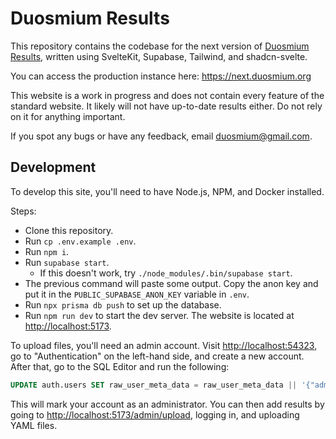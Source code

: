 # Duosmium Results

This repository contains the codebase for the next version of [Duosmium Results](https;//www.duosmium.org), written using SvelteKit, Supabase, Tailwind, and shadcn-svelte.

You can access the production instance here: <https://next.duosmium.org>

This website is a work in progress and does not contain every feature of the standard website.
It likely will not have up-to-date results either. Do not rely on it for anything important.

If you spot any bugs or have any feedback, email [duosmium@gmail.com](mailto:duosmium@gmail.com).

## Development

To develop this site, you'll need to have Node.js, NPM, and Docker installed.

Steps:

- Clone this repository.
- Run `cp .env.example .env`.
- Run `npm i`.
- Run `supabase start`.
  - If this doesn't work, try `./node_modules/.bin/supabase start`.
- The previous command will paste some output. Copy the anon key and put it in the `PUBLIC_SUPABASE_ANON_KEY` variable in `.env`.
- Run `npx prisma db push` to set up the database.
- Run `npm run dev` to start the dev server. The website is located at <http://localhost:5173>.

To upload files, you'll need an admin account. Visit <http://localhost:54323>, go to "Authentication" on the left-hand side,
and create a new account. After that, go to the SQL Editor and run the following:

```sql
UPDATE auth.users SET raw_user_meta_data = raw_user_meta_data || '{"admin": true}' WHERE email = 'me@duosmium.org';
```

This will mark your account as an administrator. You can then add results by going to <http://localhost:5173/admin/upload>, logging in, and uploading YAML files.
